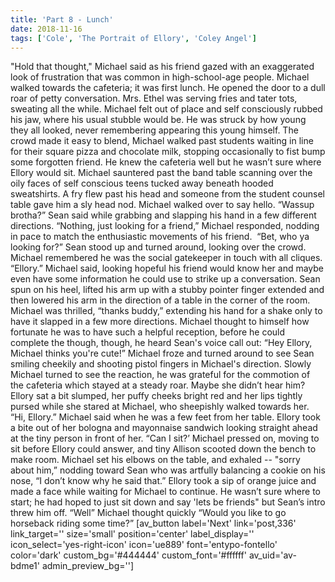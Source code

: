 ```yaml
---
title: 'Part 8 - Lunch'
date: 2018-11-16
tags: ['Cole', 'The Portrait of Ellory', 'Coley Angel']
---
```


"Hold that thought," Michael said as his friend gazed with an exaggerated look of frustration that was common in high-school-age people. Michael walked towards the cafeteria; it was first lunch. He opened the door to a dull roar of petty conversation. Mrs. Ethel was serving fries and tater tots, sweating all the while. Michael felt out of place and self consciously rubbed his jaw, where his usual stubble would be. He was struck by how young they all looked, never remembering appearing this young himself. The crowd made it easy to blend, Michael walked past students waiting in line for their square pizza and chocolate milk, stopping occasionally to fist bump some forgotten friend. He knew the cafeteria well but he wasn’t sure where Ellory would sit. Michael sauntered past the band table scanning over the oily faces of self conscious teens tucked away beneath hooded sweatshirts. A fry flew past his head and someone from the student counsel table gave him a sly head nod. Michael walked over to say hello. “Wassup brotha?” Sean said while grabbing and slapping his hand in a few different directions. “Nothing, just looking for a friend,” Michael responded, nodding in pace to match the enthusiastic movements of his friend.  “Bet, who ya looking for?” Sean stood up and turned around, looking over the crowd. Michael remembered he was the social gatekeeper in touch with all cliques. “Ellory.” Michael said, looking hopeful his friend would know her and maybe even have some information he could use to strike up a conversation. Sean spun on his heel, lifted his arm up with a stubby pointer finger extended and then lowered his arm in the direction of a table in the corner of the room. Michael was thrilled, “thanks buddy,” extending his hand for a shake only to have it slapped in a few more directions. Michael thought to himself how fortunate he was to have such a helpful reception, before he could complete the though, though, he heard Sean's voice call out: “Hey Ellory, Michael thinks you're cute!” Michael froze and turned around to see Sean smiling cheekily and shooting pistol fingers in Michael's direction. Slowly Michael turned to see the reaction, he was grateful for the commotion of the cafeteria which stayed at a steady roar. Maybe she didn’t hear him? Ellory sat a bit slumped, her puffy cheeks bright red and her lips tightly pursed while she stared at Michael, who sheepishly walked towards her. “Hi, Ellory.” Michael said when he was a few feet from her table. Ellory took a bite out of her bologna and mayonnaise sandwich looking straight ahead at the tiny person in front of her. “Can I sit?’ Michael pressed on, moving to sit before Ellory could answer, and tiny Allison scooted down the bench to make room. Michael set his elbows on the table, and exhaled -- "sorry about him,” nodding toward Sean who was artfully balancing a cookie on his nose, “I don’t know why he said that.” Ellory took a sip of orange juice and made a face while waiting for Michael to continue. He wasn’t sure where to start; he had hoped to just sit down and say 'lets be friends" but Sean’s intro threw him off. “Well” Michael thought quickly “Would you like to go horseback riding some time?” [av_button label='Next' link='post,336' link_target='' size='small' position='center' label_display='' icon_select='yes-right-icon' icon='ue889' font='entypo-fontello' color='dark' custom_bg='#444444' custom_font='#ffffff' av_uid='av-bdme1' admin_preview_bg='']
